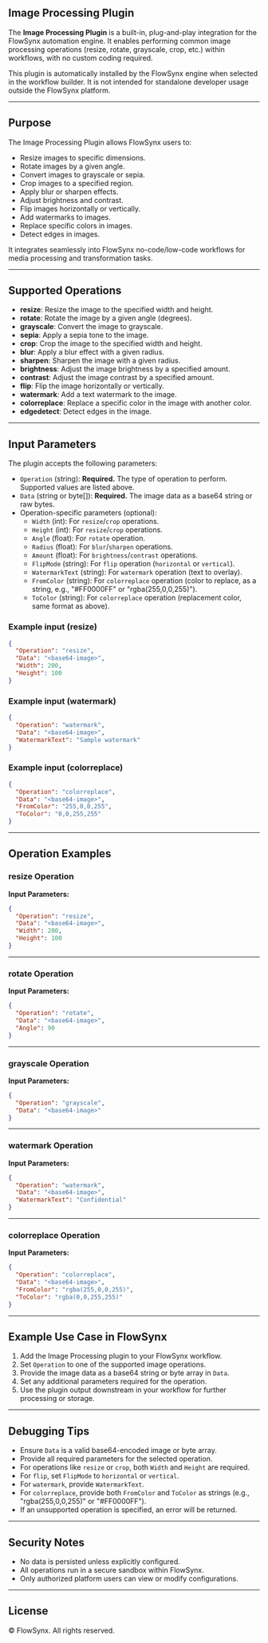 ## Image Processing Plugin

The **Image Processing Plugin** is a built-in, plug-and-play integration for the FlowSynx automation engine. It enables performing common image processing operations (resize, rotate, grayscale, crop, etc.) within workflows, with no custom coding required.

This plugin is automatically installed by the FlowSynx engine when selected in the workflow builder. It is not intended for standalone developer usage outside the FlowSynx platform.

---

## Purpose

The Image Processing Plugin allows FlowSynx users to:

- Resize images to specific dimensions.
- Rotate images by a given angle.
- Convert images to grayscale or sepia.
- Crop images to a specified region.
- Apply blur or sharpen effects.
- Adjust brightness and contrast.
- Flip images horizontally or vertically.
- Add watermarks to images.
- Replace specific colors in images.
- Detect edges in images.

It integrates seamlessly into FlowSynx no-code/low-code workflows for media processing and transformation tasks.

---

## Supported Operations

- **resize**: Resize the image to the specified width and height.
- **rotate**: Rotate the image by a given angle (degrees).
- **grayscale**: Convert the image to grayscale.
- **sepia**: Apply a sepia tone to the image.
- **crop**: Crop the image to the specified width and height.
- **blur**: Apply a blur effect with a given radius.
- **sharpen**: Sharpen the image with a given radius.
- **brightness**: Adjust the image brightness by a specified amount.
- **contrast**: Adjust the image contrast by a specified amount.
- **flip**: Flip the image horizontally or vertically.
- **watermark**: Add a text watermark to the image.
- **colorreplace**: Replace a specific color in the image with another color.
- **edgedetect**: Detect edges in the image.

---

## Input Parameters

The plugin accepts the following parameters:

- `Operation` (string): **Required.** The type of operation to perform. Supported values are listed above.
- `Data` (string or byte[]): **Required.** The image data as a base64 string or raw bytes.
- Operation-specific parameters (optional):
  - `Width` (int): For `resize`/`crop` operations.
  - `Height` (int): For `resize`/`crop` operations.
  - `Angle` (float): For `rotate` operation.
  - `Radius` (float): For `blur`/`sharpen` operations.
  - `Amount` (float): For `brightness`/`contrast` operations.
  - `FlipMode` (string): For `flip` operation (`horizontal` or `vertical`).
  - `WatermarkText` (string): For `watermark` operation (text to overlay).
  - `FromColor` (string): For `colorreplace` operation (color to replace, as a string, e.g., "#FF0000FF" or "rgba(255,0,0,255)").
  - `ToColor` (string): For `colorreplace` operation (replacement color, same format as above).

### Example input (resize)

```json
{
  "Operation": "resize",
  "Data": "<base64-image>",
  "Width": 200,
  "Height": 100
}
```

### Example input (watermark)

```json
{
  "Operation": "watermark",
  "Data": "<base64-image>",
  "WatermarkText": "Sample watermark"
}
```

### Example input (colorreplace)

```json
{
  "Operation": "colorreplace",
  "Data": "<base64-image>",
  "FromColor": "255,0,0,255",
  "ToColor": "0,0,255,255"
}
```

---

## Operation Examples

### resize Operation

**Input Parameters:**

```json
{
  "Operation": "resize",
  "Data": "<base64-image>",
  "Width": 200,
  "Height": 100
}
```

---

### rotate Operation

**Input Parameters:**

```json
{
  "Operation": "rotate",
  "Data": "<base64-image>",
  "Angle": 90
}
```

---

### grayscale Operation

**Input Parameters:**

```json
{
  "Operation": "grayscale",
  "Data": "<base64-image>"
}
```

---

### watermark Operation

**Input Parameters:**

```json
{
  "Operation": "watermark",
  "Data": "<base64-image>",
  "WatermarkText": "Confidential"
}
```

---

### colorreplace Operation

**Input Parameters:**

```json
{
  "Operation": "colorreplace",
  "Data": "<base64-image>",
  "FromColor": "rgba(255,0,0,255)",
  "ToColor": "rgba(0,0,255,255)"
}
```

---

## Example Use Case in FlowSynx

1. Add the Image Processing plugin to your FlowSynx workflow.
2. Set `Operation` to one of the supported image operations.
3. Provide the image data as a base64 string or byte array in `Data`.
4. Set any additional parameters required for the operation.
5. Use the plugin output downstream in your workflow for further processing or storage.

---

## Debugging Tips

- Ensure `Data` is a valid base64-encoded image or byte array.
- Provide all required parameters for the selected operation.
- For operations like `resize` or `crop`, both `Width` and `Height` are required.
- For `flip`, set `FlipMode` to `horizontal` or `vertical`.
- For `watermark`, provide `WatermarkText`.
- For `colorreplace`, provide both `FromColor` and `ToColor` as strings (e.g., "rgba(255,0,0,255)" or "#FF0000FF").
- If an unsupported operation is specified, an error will be returned.

---

## Security Notes

- No data is persisted unless explicitly configured.
- All operations run in a secure sandbox within FlowSynx.
- Only authorized platform users can view or modify configurations.

---

## License

© FlowSynx. All rights reserved.